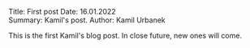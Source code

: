 Title: First post 
Date: 16.01.2022  
Summary: Kamil's post.
Author: Kamil Urbanek

This is the first Kamil's blog post. In close future, new ones will come.